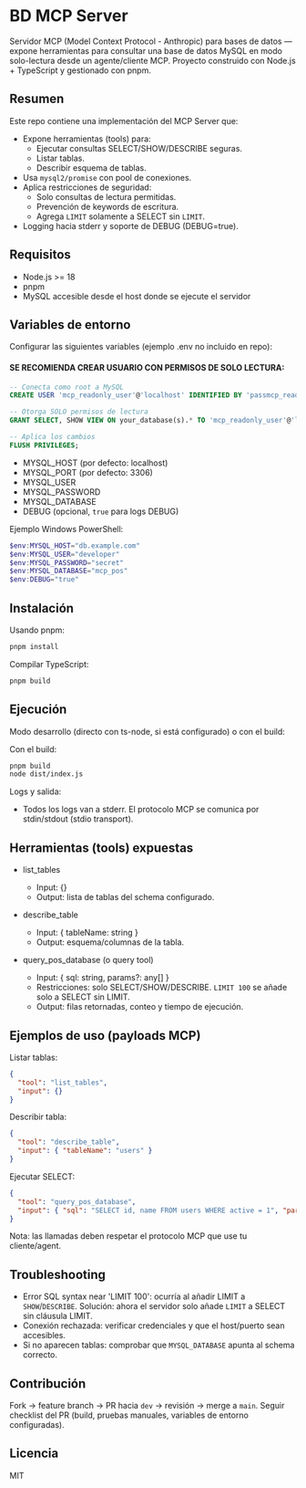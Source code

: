 # BD MCP Server

Servidor MCP (Model Context Protocol - Anthropic) para bases de datos — expone herramientas para consultar una base de datos MySQL en modo solo-lectura desde un agente/cliente MCP. Proyecto construido con Node.js + TypeScript y gestionado con pnpm.

## Resumen

Este repo contiene una implementación del MCP Server que:
- Expone herramientas (tools) para:
  - Ejecutar consultas SELECT/SHOW/DESCRIBE seguras.
  - Listar tablas.
  - Describir esquema de tablas.
- Usa `mysql2/promise` con pool de conexiones.
- Aplica restricciones de seguridad:
  - Solo consultas de lectura permitidas.
  - Prevención de keywords de escritura.
  - Agrega `LIMIT` solamente a SELECT sin `LIMIT`.
- Logging hacia stderr y soporte de DEBUG (DEBUG=true).

## Requisitos

- Node.js >= 18
- pnpm
- MySQL accesible desde el host donde se ejecute el servidor

## Variables de entorno

Configurar las siguientes variables (ejemplo .env no incluido en repo):

#### SE RECOMIENDA CREAR USUARIO CON PERMISOS DE SOLO LECTURA:

```sql
-- Conecta como root a MySQL
CREATE USER 'mcp_readonly_user'@'localhost' IDENTIFIED BY 'passmcp_readonly_password';

-- Otorga SOLO permisos de lectura
GRANT SELECT, SHOW VIEW ON your_database(s).* TO 'mcp_readonly_user'@'localhost';

-- Aplica los cambios
FLUSH PRIVILEGES;
```

- MYSQL_HOST (por defecto: localhost)
- MYSQL_PORT (por defecto: 3306)
- MYSQL_USER
- MYSQL_PASSWORD
- MYSQL_DATABASE
- DEBUG (opcional, `true` para logs DEBUG)

Ejemplo Windows PowerShell:
```powershell
$env:MYSQL_HOST="db.example.com"
$env:MYSQL_USER="developer"
$env:MYSQL_PASSWORD="secret"
$env:MYSQL_DATABASE="mcp_pos"
$env:DEBUG="true"
```

## Instalación

Usando pnpm:
```bash
pnpm install
```

Compilar TypeScript:
```bash
pnpm build
```

## Ejecución

Modo desarrollo (directo con ts-node, si está configurado) o con el build:

Con el build:
```bash
pnpm build
node dist/index.js
```

Logs y salida:
- Todos los logs van a stderr. El protocolo MCP se comunica por stdin/stdout (stdio transport).

## Herramientas (tools) expuestas

- list_tables
  - Input: {}
  - Output: lista de tablas del schema configurado.

- describe_table
  - Input: { tableName: string }
  - Output: esquema/columnas de la tabla.

- query_pos_database (o query tool)
  - Input: { sql: string, params?: any[] }
  - Restricciones: solo SELECT/SHOW/DESCRIBE. `LIMIT 100` se añade solo a SELECT sin LIMIT.
  - Output: filas retornadas, conteo y tiempo de ejecución.

## Ejemplos de uso (payloads MCP)

Listar tablas:
```json
{
  "tool": "list_tables",
  "input": {}
}
```

Describir tabla:
```json
{
  "tool": "describe_table",
  "input": { "tableName": "users" }
}
```

Ejecutar SELECT:
```json
{
  "tool": "query_pos_database",
  "input": { "sql": "SELECT id, name FROM users WHERE active = 1", "params": [] }
}
```

Nota: las llamadas deben respetar el protocolo MCP que use tu cliente/agent.

## Troubleshooting

- Error SQL syntax near 'LIMIT 100': ocurría al añadir LIMIT a `SHOW`/`DESCRIBE`. Solución: ahora el servidor solo añade `LIMIT` a SELECT sin cláusula LIMIT.
- Conexión rechazada: verificar credenciales y que el host/puerto sean accesibles.
- Si no aparecen tablas: comprobar que `MYSQL_DATABASE` apunta al schema correcto.

## Contribución

Fork -> feature branch -> PR hacia `dev` -> revisión -> merge a `main`. Seguir checklist del PR (build, pruebas manuales, variables de entorno configuradas).

## Licencia

MIT
